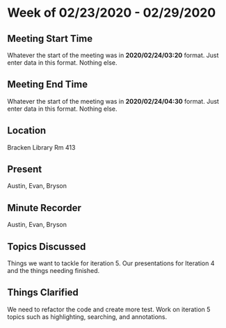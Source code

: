 # Week of 02/23/2020 - 02/29/2020

## Meeting Start Time

Whatever the start of the meeting was in **2020/02/24/03:20** format. Just enter data in this format. Nothing else.

## Meeting End Time

Whatever the start of the meeting was in **2020/02/24/04:30** format. Just enter data in this format. Nothing else.

## Location

Bracken Library Rm 413

## Present

Austin, Evan, Bryson

## Minute Recorder

Austin, Evan, Bryson

## Topics Discussed

Things we want to tackle for iteration 5. Our presentations for Iteration 4 and the things needing finished.

## Things Clarified

We need to refactor the code and create more test. Work on iteration 5 topics such as highlighting, searching, and annotations.

